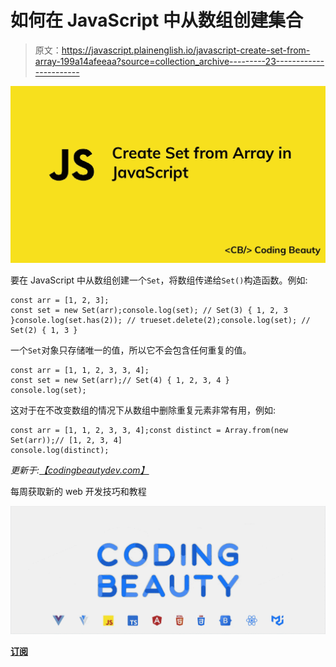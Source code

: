 # 如何在 JavaScript 中从数组创建集合

> 原文：<https://javascript.plainenglish.io/javascript-create-set-from-array-199a14afeeaa?source=collection_archive---------23----------------------->

![](img/fee44b634c58045153a2ae69028fcbdd.png)

要在 JavaScript 中从数组创建一个`Set`，将数组传递给`Set()`构造函数。例如:

```
const arr = [1, 2, 3];
const set = new Set(arr);console.log(set); // Set(3) { 1, 2, 3 }console.log(set.has(2)); // trueset.delete(2);console.log(set); // Set(2) { 1, 3 }
```

一个`Set`对象只存储唯一的值，所以它不会包含任何重复的值。

```
const arr = [1, 1, 2, 3, 3, 4];
const set = new Set(arr);// Set(4) { 1, 2, 3, 4 }
console.log(set);
```

这对于在不改变数组的情况下从数组中删除重复元素非常有用，例如:

```
const arr = [1, 1, 2, 3, 3, 4];const distinct = Array.from(new Set(arr));// [1, 2, 3, 4]
console.log(distinct);
```

*更新于:*[*【codingbeautydev.com】*](https://codingbeautydev.com/blog/javascript-create-set-from-array/)

每周获取新的 web 开发技巧和教程

![](img/b8db4799ac3fa2b55b41c7ca714bdf64.png)

[**订阅**](https://codingbeautydev.com/newsletter)